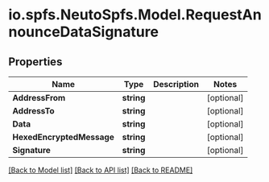# io.spfs.NeutoSpfs.Model.RequestAnnounceDataSignature
## Properties

Name | Type | Description | Notes
------------ | ------------- | ------------- | -------------
**AddressFrom** | **string** |  | [optional] 
**AddressTo** | **string** |  | [optional] 
**Data** | **string** |  | [optional] 
**HexedEncryptedMessage** | **string** |  | [optional] 
**Signature** | **string** |  | [optional] 

[[Back to Model list]](../README.md#documentation-for-models) [[Back to API list]](../README.md#documentation-for-api-endpoints) [[Back to README]](../README.md)

